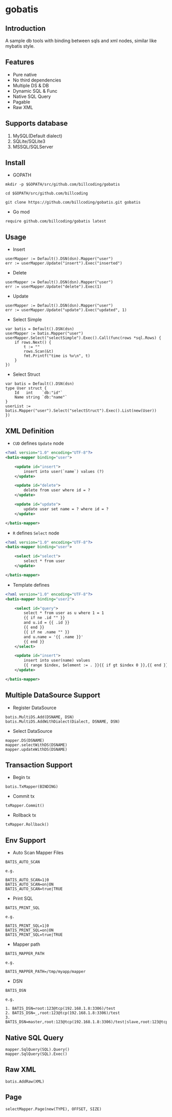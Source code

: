 # gobatis

## Introduction

A sample db tools with binding between sqls and xml nodes, similar like mybatis style.

## Features

- Pure native
- No third dependencies
- Multiple DS & DB
- Dynamic SQL & Func
- Native SQL Query
- Pagable
- Raw XML

## Supports database

1. MySQL(Default dialect)
2. SQLite/SQLite3
3. MSSQL/SQLServer

## Install

- GOPATH

```
mkdir -p $GOPATH/src/github.com/billcoding/gobatis

cd $GOPATH/src/github.com/billcoding

git clone https://github.com/billcoding/gobatis.git gobatis
```

- Go mod

```
require github.com/billcoding/gobatis latest
```

## Usage

- Insert

```
userMapper := Default().DSN(dsn).Mapper("user")
err := userMapper.Update("insert").Exec("inserted")
```

- Delete

```
userMapper := Default().DSN(dsn).Mapper("user")
err := userMapper.Update("delete").Exec(1)
```

- Update

```
userMapper := Default().DSN(dsn).Mapper("user")
err := userMapper.Update("update").Exec("updated", 1)
```

- Select Simple

```
var batis = Default().DSN(dsn)
userMapper := batis.Mapper("user")
userMapper.Select("selectSimple").Exec().Call(func(rows *sql.Rows) {
    if rows.Next() {
        t := ""
        rows.Scan(&t)
        fmt.Printf("time is %v\n", t)
    }
})

```

- Select Struct

```
var batis = Default().DSN(dsn)
type User struct {
    Id   int    `db:"id"`
    Name string `db:"name"`
}
userList := batis.Mapper("user").Select("selectStruct").Exec().List(new(User))
})
```

## XML Definition

- `CUD` defines `Update` node

```xml
<?xml version="1.0" encoding="UTF-8"?>
<batis-mapper binding="user">

    <update id="insert">
        insert into user(`name`) values (?)
    </update>

    <update id="delete">
        delete from user where id = ?
    </update>

    <update id="update">
        update user set name = ? where id = ?
    </update>

</batis-mapper>
```

- `R` defines `Select` node

```xml
<?xml version="1.0" encoding="UTF-8"?>
<batis-mapper binding="user">

    <select id="select">
        select * from user
    </update>

</batis-mapper>
```

- Template defines

```xml
<?xml version="1.0" encoding="UTF-8"?>
<batis-mapper binding="user2">

    <select id="query">
        select * from user as u where 1 = 1
        {{ if ne .id "" }}
        and u.id = {{ .id }}
        {{ end }}
        {{ if ne .name "" }}
        and u.name = '{{ .name }}'
        {{ end }}
    </select>

    <update id="insert">
        insert into user(name) values
        {{ range $index, $element := . }}{{ if gt $index 0 }},{{ end }} ('{{$element.Name}}'){{ end }}
    </update>

</batis-mapper>
```

## Multiple DataSource Support

- Register DataSource

```
batis.MultiDS.Add(DSNAME, DSN)
batis.MultiDS.AddWithDialect(Dialect, DSNAME, DSN)
```

- Select DataSource

```
mapper.DS(DSNAME)
mapper.selectWithDS(DSNAME)
mapper.updateWithDS(DSNAME)
```

## Transaction Support

- Begin tx

```
batis.TxMapper(BINDING)
```

- Commit tx

```
txMapper.Commit()
```

- Rollback tx

```
txMapper.Rollback()
```

## Env Support

- Auto Scan Mapper Files

```
BATIS_AUTO_SCAN

e.g.

BATIS_AUTO_SCAN=1|0
BATIS_AUTO_SCAN=on|ON
BATIS_AUTO_SCAN=true|TRUE
```

- Print SQL

```
BATIS_PRINT_SQL

e.g.

BATIS_PRINT_SQL=1|0
BATIS_PRINT_SQL=on|ON
BATIS_PRINT_SQL=true|TRUE
```

- Mapper path

```
BATIS_MAPPER_PATH

e.g.

BATIS_MAPPER_PATH=/tmp/myapp/mapper
```

- DSN

```
BATIS_DSN

e.g.

1. BATIS_DSN=root:123@tcp(192.168.1.8:3306)/test
2. BATIS_DSN=_,root:123@tcp(192.168.1.8:3306)/test
3. BATIS_DSN=master,root:123@tcp(192.168.1.8:3306)/test|slave,root:123@tcp(192.168.1.9:3306)/test
```

## Native SQL Query

```
mapper.SqlQuery(SQL).Query()
mapper.SqlQuery(SQL).Exec()
```

## Raw XML

```
batis.AddRaw(XML)
```

## Page

```
selectMapper.Page(new(TYPE), OFFSET, SIZE) 
```
